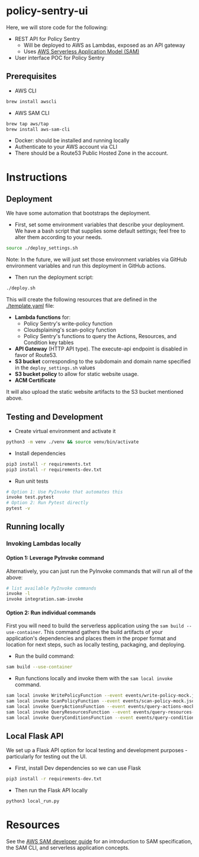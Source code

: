 # policy-sentry-ui

Here, we will store code for the following:

* REST API for Policy Sentry
  * Will be deployed to AWS as Lambdas, exposed as an API gateway
  * Uses [AWS Serverless Application Model (SAM)](https://docs.aws.amazon.com/serverless-application-model/latest/developerguide/what-is-sam.html)
* User interface POC for Policy Sentry

## Prerequisites

* AWS CLI

```bash
brew install awscli
```

* AWS SAM CLI

```bash
brew tap aws/tap
brew install aws-sam-cli
```
* Docker: should be installed and running locally
* Authenticate to your AWS account via CLI
* There should be a Route53 Public Hosted Zone in the account.

# Instructions

## Deployment

We have some automation that bootstraps the deployment.

* First, set some environment variables that describe your deployment. We have a bash script that supplies some default settings; feel free to alter them according to your needs.

```bash
source ./deploy_settings.sh
```

Note: In the future, we will just set those environment variables via GitHub environment variables and run this deployment in GitHub actions.

* Then run the deployment script:

```bash
./deploy.sh
```

This will create the following resources that are defined in the [./template.yaml](./template.yaml) file:
* **Lambda functions** for:
  * Policy Sentry's write-policy function
  * Cloudsplaining's scan-policy function
  * Policy Sentry's functions to query the Actions, Resources, and Condition key tables
* **API Gateway** (HTTP API type). The execute-api endpoint is disabled in favor of Route53.
* **S3 bucket** corresponding to the subdomain and domain name specified in the `deploy_settings.sh` values
* **S3 bucket policy** to allow for static website usage.
* **ACM Certificate**

It will also upload the static website artifacts to the S3 bucket mentioned above.

## Testing and Development

* Create virtual environment and activate it

```bash
python3 -m venv ./venv && source venv/bin/activate
```

* Install dependencies

```bash
pip3 install -r requirements.txt
pip3 install -r requirements-dev.txt
```

* Run unit tests

```bash
# Option 1: Use PyInvoke that automates this
invoke test.pytest
# Option 2: Run Pytest directly
pytest -v
```

## Running locally

### Invoking Lambdas locally

#### Option 1: Leverage PyInvoke command

Alternatively, you can just run the PyInvoke commands that will run all of the above:

```bash
# list available PyInvoke commands
invoke -l
invoke integration.sam-invoke
```

#### Option 2: Run individual commands

First you will need to build the serverless application using the `sam build --use-container`. This command gathers the build artifacts of your application's dependencies and places them in the proper format and location for next steps, such as locally testing, packaging, and deploying.

* Run the build command:

```bash
sam build --use-container
```

* Run functions locally and invoke them with the `sam local invoke` command.

```bash
sam local invoke WritePolicyFunction --event events/write-policy-mock.json
sam local invoke ScanPolicyFunction --event events/scan-policy-mock.json
sam local invoke QueryActionsFunction --event events/query-actions-mock.json
sam local invoke QueryResourcesFunction --event events/query-resources-mock.json
sam local invoke QueryConditionsFunction --event events/query-conditions-mock.json
```

## Local Flask API

We set up a Flask API option for local testing and development purposes - particularly for testing out the UI.

* First, install Dev dependencies so we can use Flask

```bash
pip3 install -r requirements-dev.txt
```

* Then run the Flask API locally

```bash
python3 local_run.py
```


# Resources

See the [AWS SAM developer guide](https://docs.aws.amazon.com/serverless-application-model/latest/developerguide/what-is-sam.html) for an introduction to SAM specification, the SAM CLI, and serverless application concepts.